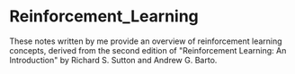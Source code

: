 # Reinforcement_Learning

These notes written by me provide an overview of reinforcement learning concepts, derived from the second edition of "Reinforcement Learning: An Introduction" by Richard S. Sutton and Andrew G. Barto.

